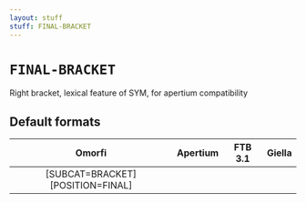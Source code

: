 ```yaml
---
layout: stuff
stuff: FINAL-BRACKET
---
```

# ` FINAL-BRACKET `

Right bracket, lexical feature of SYM, for apertium compatibility

## Default formats
| Omorfi | Apertium | FTB 3.1 | Giella |
|:------:|:--------:|:-------:|:------:|
|  [SUBCAT=BRACKET][POSITION=FINAL] |   |   |    |
